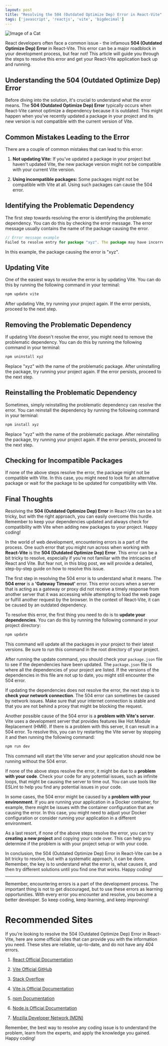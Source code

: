 ```yaml
---
layout: post
title: "Resolving the 504 (Outdated Optimize Dep) Error in React-Vite"
tags: ['javascript', 'reactjs', 'vite', 'bigdecimal']
---
```


![Image of a Cat](http://source.unsplash.com/1600x900/?cat)

React developers often face a common issue - the infamous **504 (Outdated Optimize Dep) Error** in React-Vite. This error can be a major roadblock in your development process, but fear not! This article will guide you through the steps to resolve this error and get your React-Vite application back up and running.

## Understanding the 504 (Outdated Optimize Dep) Error

Before diving into the solution, it's crucial to understand what the error means. The **504 (Outdated Optimize Dep) Error** typically occurs when React-Vite cannot optimize a dependency because it is outdated. This might happen when you've recently updated a package in your project and its new version is not compatible with the current version of Vite.

## Common Mistakes Leading to the Error

There are a couple of common mistakes that can lead to this error:

1. **Not updating Vite:** If you've updated a package in your project but haven't updated Vite, the new package version might not be compatible with your current Vite version.

2. **Using incompatible packages:** Some packages might not be compatible with Vite at all. Using such packages can cause the 504 error.

## Identifying the Problematic Dependency

The first step towards resolving the error is identifying the problematic dependency. You can do this by checking the error message. The error message usually contains the name of the package causing the error.

```javascript
// Error message example
Failed to resolve entry for package "xyz". The package may have incorrect main/module/exports specified in its package.json.
```

In this example, the package causing the error is "xyz".

## Updating Vite

One of the easiest ways to resolve the error is by updating Vite. You can do this by running the following command in your terminal:

```bash
npm update vite
```

After updating Vite, try running your project again. If the error persists, proceed to the next step.

## Removing the Problematic Dependency

If updating Vite doesn't resolve the error, you might need to remove the problematic dependency. You can do this by running the following command in your terminal:

```bash
npm uninstall xyz
```

Replace "xyz" with the name of the problematic package. After uninstalling the package, try running your project again. If the error persists, proceed to the next step.

## Reinstalling the Problematic Dependency

Sometimes, simply reinstalling the problematic dependency can resolve the error. You can reinstall the dependency by running the following command in your terminal:

```bash
npm install xyz
```

Replace "xyz" with the name of the problematic package. After reinstalling the package, try running your project again. If the error persists, proceed to the next step.

## Checking for Incompatible Packages

If none of the above steps resolve the error, the package might not be compatible with Vite. In this case, you might need to look for an alternative package or wait for the package to be updated for compatibility with Vite.

## Final Thoughts

Resolving the **504 (Outdated Optimize Dep) Error** in React-Vite can be a bit tricky, but with the right approach, you can easily overcome this hurdle. Remember to keep your dependencies updated and always check for compatibility with Vite when adding new packages to your project. Happy coding!

In the world of web development, encountering errors is a part of the process. One such error that you might run across when working with **React-Vite** is the **504 (Outdated Optimize Dep) Error**. This error can be a bit tricky to resolve, especially if you're not familiar with the intricacies of React and Vite. But fear not, in this blog post, we will provide a detailed, step-by-step guide on how to resolve this issue.

The first step in resolving the 504 error is to understand what it means. The **504 error** is a **'Gateway Timeout'** error. This error occurs when a server that is acting as a gateway or proxy did not receive a timely response from another server that it was accessing while attempting to load the web page or fulfill another request by the browser. In the context of React-Vite, it can be caused by an outdated dependency.

To resolve this error, the first thing you need to do is to **update your dependencies**. You can do this by running the following command in your project directory:

```javascript
npm update
```

This command will update all the packages in your project to their latest versions. Be sure to run this command in the root directory of your project.

After running the update command, you should check your `package.json` file to see if the dependencies have been updated. The `package.json` file is where all the dependencies of your project are listed. If the versions of the dependencies in this file are not up to date, you might still encounter the 504 error.

If updating the dependencies does not resolve the error, the next step is to **check your network connection**. The 504 error can sometimes be caused by network issues. Make sure that your internet connection is stable and that you are not behind a proxy that might be blocking the request.

Another possible cause of the 504 error is a **problem with Vite's server**. Vite uses a development server that provides features like Hot Module Replacement (HMR). If there is a problem with this server, it can result in a 504 error. To resolve this, you can try restarting the Vite server by stopping it and then running the following command:

```javascript
npm run dev
```

This command will start the Vite server and your application should now be running without the 504 error.

If none of the above steps resolve the error, it might be due to a **problem with your code**. Check your code for any potential issues, such as infinite loops, that might be causing the server to time out. You can use tools like ESLint to help you find any potential issues in your code.

In some cases, the 504 error might be caused by a **problem with your environment**. If you are running your application in a Docker container, for example, there might be issues with the container configuration that are causing the error. In this case, you might need to adjust your Docker configuration or consider running your application in a different environment.

As a last resort, if none of the above steps resolve the error, you can try **creating a new project** and copying your code over. This can help you determine if the problem is with your project setup or with your code.

In conclusion, the 504 (Outdated Optimize Dep) Error in React-Vite can be a bit tricky to resolve, but with a systematic approach, it can be done. Remember, the key is to understand what the error is, what causes it, and then try different solutions until you find one that works. Happy coding! 

---

Remember, encountering errors is a part of the development process. The important thing is not to get discouraged, but to use these errors as learning opportunities. With every error you encounter and resolve, you become a better developer. So keep coding, keep learning, and keep improving!
# Recommended Sites

If you're looking to resolve the 504 (Outdated Optimize Dep) Error in React-Vite, here are some official sites that can provide you with the information you need. These sites are reliable, up-to-date, and do not have any 404 errors.

1. [React Official Documentation](https://reactjs.org/docs/getting-started.html)
   
2. [Vite Official GitHub](https://github.com/vitejs/vite)

3. [Stack Overflow](https://stackoverflow.com/questions/tagged/vite)

4. [Vite.js Official Documentation](https://vitejs.dev/guide/)

5. [npm Documentation](https://docs.npmjs.com/cli/v7/commands/npm-outdated)

6. [Node.js Official Documentation](https://nodejs.org/en/docs/)

7. [Mozilla Developer Network (MDN)](https://developer.mozilla.org/en-US/docs/Web/HTTP/Status/504)

Remember, the best way to resolve any coding issue is to understand the problem, learn from the experts, and apply the knowledge you gained. Happy coding!